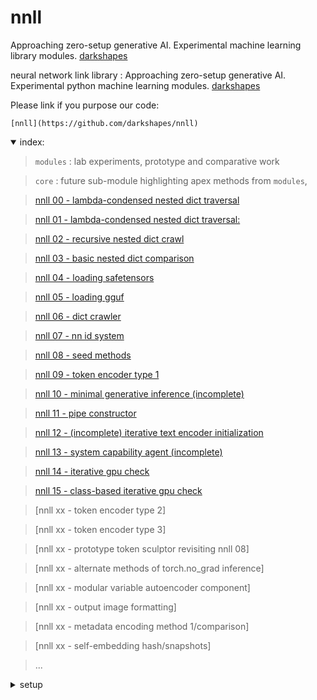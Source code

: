 # nnll

Approaching zero-setup generative AI.  Experimental machine learning library modules. [darkshapes](https://github.com/darkshapes/)

neural network link library : Approaching zero-setup generative AI.
Experimental python machine learning modules. [darkshapes](https://github.com/darkshapes/)

Please link if you purpose our code:
```
[nnll](https://github.com/darkshapes/nnll)
```

<details open><summary>
index:

</summary>


> `modules` : lab experiments, prototype and comparative work

> `core` : future sub-module highlighting apex methods from `modules`,

> [nnll 00 - lambda-condensed nested dict traversal](https://github.com/darkshapes/nnll/blob/main/modules/nnll_00/src.py#L29)

> [nnll 01 - lambda-condensed nested dict traversal:](https://github.com/darkshapes/nnll/blob/main/modules/nnll_01/src.py#L8)

> [nnll 02 - recursive nested dict crawl](https://github.com/darkshapes/nnll/blob/main/modules/nnll_02/src.py#L76)

> [nnll 03 - basic nested dict comparison](https://github.com/darkshapes/nnll/blob/main/modules/nnll_03/src.py#L19)

> [nnll 04 - loading safetensors](https://github.com/darkshapes/nnll/blob/main/modules/nnll_04/src.py#L5)

> [nnll 05 - loading gguf](https://github.com/darkshapes/nnll/blob/main/modules/nnll_05/src.py#L2)

> [nnll 06 - dict crawler](https://github.com/darkshapes/nnll/blob/main/modules/nnll_06/src.py#L14)

> [nnll 07 - nn id system](https://github.com/darkshapes/nnll/blob/main/modules/nnll_07/src.py#L2)

> [nnll 08 - seed methods](https://github.com/darkshapes/nnll/blob/main/modules/nnll_08/src.py#L2)

> [nnll 09 - token encoder type 1](https://github.com/darkshapes/nnll/modules/nnll_09/src.py#L12)

> [nnll 10 - minimal generative inference (incomplete)](https://github.com/darkshapes/nnll/blob/main/modules/nnll_10/src.py#L15)

> [nnll 11 - pipe constructor](https://github.com/darkshapes/nnll/blob/main/modules/nnll_11/src.py#L93)

> [nnll 12 -  (incomplete) iterative text encoder initialization](https://github.com/darkshapes/nnll/blob/main/modules/nnll_12/src.py#L5)

> [nnll 13 - system capability agent (incomplete)](https://github.com/darkshapes/nnll/blob/main/modules/nnll_13/src.py#L1)

> [nnll 14 - iterative gpu check](https://github.com/darkshapes/nnll/blob/main/modules/nnll_14/src.py#L7)

> [nnll 15 - class-based iterative gpu check](https://github.com/darkshapes/nnll/blob/main/modules/nnll_15/src.py#L7)

> [nnll xx - token encoder type 2]

> [nnll xx - token encoder type 3]

> [nnll xx - prototype token sculptor revisiting nnll 08]

> [nnll xx - alternate methods of torch.no_grad inference]

> [nnll xx - modular variable autoencoder component]

> [nnll xx - output image formatting]

> [nnll xx - metadata encoding method 1/comparison]

> [nnll xx - self-embedding hash/snapshots]

> ...
</details>

<details><summary>
setup

</summary>

###### create virtual environment
> ```
> py -3.12 -m venv .venv_nnll
> ``` -->

###### activate (windows)
> ```
> Set-ExecutionPolicy Bypass -Scope Process -Force; .venv_nnll\Scripts\Activate.ps1
> ```

###### activate( linux | macos)
> ```
> .venv_nnll\bin\activate
> ```

###### upgrade pip
> ```
> python -m pip install --upgrade pip
> ```

###### install torch (nvidia/cuda device)
> ```
> pip install torch==2.3.1+cu121 torchvision torchaudio xformers --index-url https://download.pytorch.org/whl/cu121
> ```

###### install torch (apple/mps device)
> ```
> pip install torch torchvision torchaudio xformers flash-attn
> ```

###### clone repo
> ```
> git clone https://github.com/darkshapes/mull.git
> ```

###### add environment variables (windows)
>
> $env:HF_HUB_OFFLINE = "True"; $env:DISABLE_TELEMETRY = "YES"; $env:GIT_LFS_SKIP_SMUDGE = "1"
>

###### add environment variables (linux/macos)
>
> export HF_HUB_OFFLINE=True && export DISABLE_TELEMETRY=YES && export GIT_LFS_SKIP_SMUDGE=1
>

##### clone metadata
> ```
> git clone https://huggingface.co/exdysa/metadata nnll/metadata
> ```

</details>